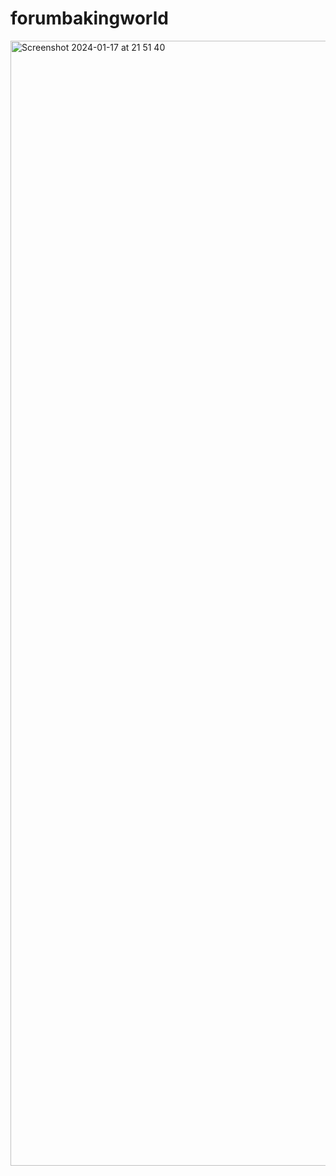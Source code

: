 # forumbakingworld

<img width="1800" alt="Screenshot 2024-01-17 at 21 51 40" src="https://github.com/panjiforlak/forumbakingworld/assets/61500001/b690e128-da8e-4a8e-8ece-2518ad742c06">
